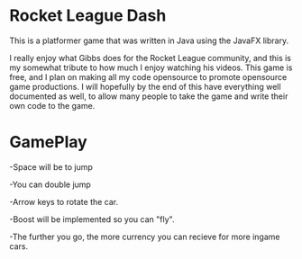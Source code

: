 # Rocket League Dash

This is a platformer game that was written in Java using the JavaFX library. 

I really enjoy what Gibbs does for the Rocket League community, and this is my somewhat tribute to how much I enjoy watching his videos. This game is free, and I plan on making all my code opensource to promote opensource game productions. I will hopefully by the end of this have everything well documented as well, to allow many people to take the game and write their own code to the game.

# GamePlay

-Space will be to jump

-You can double jump

-Arrow keys to rotate the car.

-Boost will be implemented so you can "fly".

-The further you go, the more currency you can recieve for more ingame cars.
